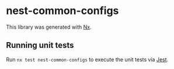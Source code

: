 # nest-common-configs

This library was generated with [Nx](https://nx.dev).

## Running unit tests

Run `nx test nest-common-configs` to execute the unit tests via [Jest](https://jestjs.io).
